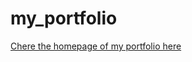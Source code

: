 # my_portfolio

<a href= "https://eshy10.github.io/my_portfolio/">Chere the homepage of my portfolio here</a>